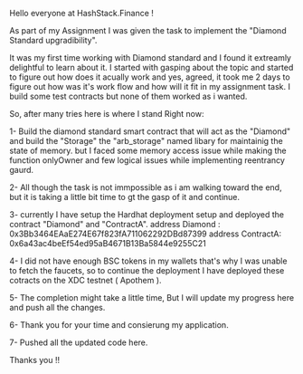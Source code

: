 Hello everyone at HashStack.Finance ! 

As part of my Assignment I was given the task to implement the "Diamond Standard upgradibility".

It was my first time working with Diamond standard and I found it extreamly delightful to learn about it. I started with gasping about the topic and started to figure out how does it acually work and yes, agreed, it took me 2 days to figure out how was it's work flow and how will it fit in my assignment task. I build some test contracts but none of them worked as i wanted.

So, after many tries here is where I stand Right now:

1- Build the diamond standard smart contract that will act as the "Diamond" and build the "Storage" the "arb_storage" named libary for maintainig the state of memory. but I faced some memory access issue while making the function onlyOwner and few logical issues while implementing reentrancy gaurd.

2- All though the task is not immpossible as i am walking toward the end, but it is taking a little bit time to gt the gasp of it and continue.

3- currently I have setup the Hardhat deployment setup and deployed the contract "Diamond" and "ContractA". address Diamond : 0x3Bb3464EAaE274E67f823fA711062292DBd87399 address ContractA: 0x6a43ac4beEf54ed95aB4671B13Ba5844e9255C21

4- I did not have enough BSC tokens in my wallets that's why I was unable to fetch the faucets, so to continue the deployment I have deployed these cotracts on the XDC testnet ( Apothem ).

5- The completion might take a little time, But I will update my progress here and push all the changes.

6- Thank you for your time and consierung my application.

7- Pushed all the updated code here.

Thanks you !!